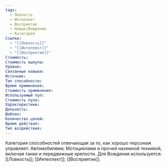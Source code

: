 ```yaml
---
tags:
  - Ловкость
  - Интеллект
  - Восприятие
  - Навык/Вождение
  - Категория
Ссылки:
  - "[[Ловкость]]"
  - "[[Интеллект]]"
  - "[[Восприятие]]"
Стоимость:
Стоимость выкупа:
Уровни:
Связанные навыки:
Источник:
Тип способности:
Время применения:
Стоимость применения:
Используемый пул:
Стоимость пула:
Характеристики:
Дальность:
Шаблон:
Количество целей:
Время действия:
Тип воздействия:
---
```

Категория способностей отвечающая за то, как хорошо персонаж управляет: Автомобилями; Мотоциклами и прочей наземной техникой, включая танки и передвижные крепости. Для Вождения используется: [[Ловкость]]; [[Интеллект]]; [[Восприятие]]. 